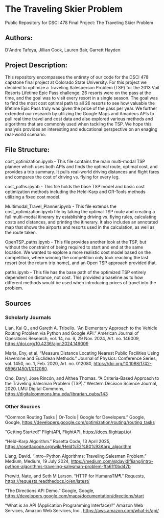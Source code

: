 # The Traveling Skier Problem
Public Repository for DSCI 478 Final Project: The Traveling Skier Problem

## Authors: 

D'Andre Tafoya, Jillian Cook, Lauren Bair, Garrett Hayden

## Project Description:

This repository encompasses the entirety of our code for the DSCI 478 capstone final project at Colorado State University. For this project we decided to optimize a Traveling Salesperson Problem (TSP) for the 2013 Vail Resorts Lifetime Epic Pass challenge. 26 resorts were on the pass at the time, and the goal was to visit every resort in a single season. The goal was to find the most cost optimal path to all 26 resorts to see how valuable the lifetime Epic Pass truly was given the price of the pass per year. We further extended our research by utilizing the Google Maps and Amadeus APIs to pull real time travel and cost data and also explored various methods and algorithms that are commonly used when tackling the TSP. We hope this analysis provides an interesting and educational perspective on an enaging real-world scenario.

## File Structure:

cost_optimization.ipynb - This file contains the main multi-modal TSP planner which uses both APIs and finds the optimal route, optimal cost, and provides a trip summary. It pulls real-world driving distances and flight fares and compares the cost of driving vs. flying for every leg.

cost_paths.ipynb - This file holds the base TSP model and basic cost optimization methods including the Held-Karp and OR-Tools methods utilizing a fixed cost model.

Multimodal_Travel_Planner.ipynb - This file extends the cost_optimization.ipynb file by taking the optimal TSP route and creating a full multi-modal itinerary by establishing driving vs. flying rules, calculating costs and distances, and printing the itinerary. It also includes an annotated map that shows the airports and resorts used in the calculation, as well as the route taken.

OpenTSP_paths.ipynb - This file provides another look at the TSP, but without the constraint of being required to start and end at the same location. We wanted to explore a more realistic cost model based on the competition, where winning the competition only took reaching the last resort (not the return trip home), and an Open TSP approach provided that.

paths.ipynb - This file has the base path of the optimized TSP entirely dependent on distance, not cost. This provided a baseline as to how different methods would be used when introducing prices of travel into the problem.

## Sources

### Scholarly Journals

Lian, Kai Q., and Gareth A. Tribello. “An Elementary Approach to the Vehicle Routing Problem via   Python and Google API.” American Journal of Operations Research, vol. 14, no. 6, 29 Nov. 2024, Art. no. 146009, https://doi.org/10.4236/ajor.2024.146009

Maria, Eny, et al. “Measure Distance Locating Nearest Public Facilities Using Haversine and Euclidean Methods.” Journal of Physics: Conference Series, vol. 1450, no. 1, Feb. 2020, Art. no. 012080, https://doi.org/10.1088/1742-6596/1450/1/012080.

Ono, Daryl, Jose Rincón, and Althea Thomas. “A Criteria-Based Approach to the Traveling Salesman Problem (TSP).” Western Decision Science Journal, 2020. LMU Digital Commons, https://digitalcommons.lmu.edu/librarian_pubs/143

### Other Sources

“Common Routing Tasks  |  Or-Tools  |  Google for Developers.” Google, Google, https://developers.google.com/optimization/routing/routing_tasks

“Getting Started!” FlightAPI, FlightAPI, https://docs.flightapi.io/

“Held–Karp Algorithm.” Rosetta Code, 13 April 2025, https://rosettacode.org/wiki/Held%E2%80%93Karp_algorithm

Liang, David. “Intro - Python Algorithms: Traveling Salesman Problem.” Medium, Medium, 19 July 2024, https://medium.com/@davidlfliang/intro-python-algorithms-traveling-salesman-problem-ffa61f0bd47b

Prewitt, Nate, and Seth M Larson. “HTTP for HumansTM¶.” Requests, https://requests.readthedocs.io/en/latest/

“The Directions API Demo.” Google, Google, https://developers.google.com/maps/documentation/directions/start

“What is an API (Application Programming Interface)?” Amazon Web Services, Amazon Web Services, Inc., https://aws.amazon.com/what-is/api/